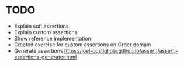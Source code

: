# TODO

- Explain soft assertions
- Explain custom assertions
- Show reference implementation
- Created exercise for custom assertions on Order domain
- Generate assertions https://joel-costigliola.github.io/assertj/assertj-assertions-generator.html
